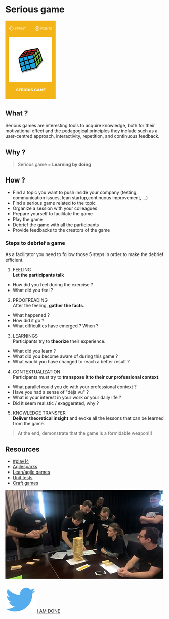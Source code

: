 # Serious game
![Serious game](images/serious-game.png)

## What ?
Serious games are interesting tools to acquire knowledge, both for their motivational effect and the pedagogical principles they include such as a user-centred approach, interactivity, repetition, and continuous feedback.

## Why ?
> Serious game = **Learning by doing**

## How ?
* Find a topic you want to push inside your company (testing, communication issues, lean startup,continuous improvement, ...)
* Find a serious game related to the topic
* Organize a session with your colleagues
* Prepare yourself to facilitate the game
* Play the game
* Debrief the game with all the participants
* Provide feedbacks to the creators of the game

### Steps to debrief a game
As a facilitator you need to follow those 5 steps in order to make the debrief efficient.
1) FEELING  
**Let the participants talk**
* How did you feel during the exercise ?
* What did you feel ?
2) PROOFREADING  
After the feeling, **gather the facts**.
* What happened ?
* How did it go ?
* What difficulties have emerged ? When ?
3) LEARNINGS  
Participants try to **theorize** their experience.
* What did you learn ?
* What did you become aware of during this game ?
* What would you have changed to reach a better result ?
4) CONTEXTUALIZATION  
Participants must try to **transpose it to their cur professional context**.
* What parallel could you do with your professional context ?
* Have you had a sense of "déjà vu" ?
* What is your interest in your work or your daily life ?
* Did it seem realistic / exaggerated, why ?
5) KNOWLEDGE TRANSFER  
**Deliver theoretical insight** and evoke all the lessons that can be learned from the game.

> At the end, demonstrate that the game is a formidable weapon!!!

## Resources
* [#play14](http://play14.org/games/)
* [Agilesparks](https://www.agilesparks.com/resources/topicsubject-reading-lists/agile-games-and-exercises-list/)
* [Lean/agile games](http://www.leansimulations.org/p/huge-list-of-free-lean-games.html)
* [Unit tests](https://catestdrale.github.io/)
* [Craft games](http://www.gargoylesoftware.com/ex)


![Serious game](images/serious-game1.jpg)

![Share](../images/twitter.png)[I AM DONE](https://twitter.com/home?status=I%20have%20just%20completed%20the%20Serious%20game%20%23craft-challenges%20from%20%40agilepartner)
